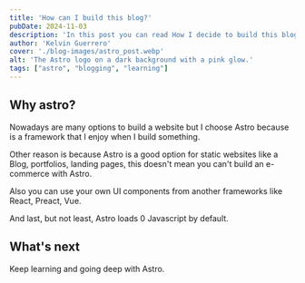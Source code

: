 ```yaml
---
title: 'How can I build this blog?'
pubDate: 2024-11-03
description: 'In this post you can read How I decide to build this blog'
author: 'Kelvin Guerrero'
cover: './blog-images/astro_post.webp'
alt: 'The Astro logo on a dark background with a pink glow.'
tags: ["astro", "blogging", "learning"]
---
```


## Why astro?
Nowadays are many options to build a website but I choose Astro because is a framework that I enjoy when I build something.

Other reason is because Astro is a good option for static websites like a Blog, portfolios, landing pages, this doesn't mean you can't build an e-commerce with Astro.

Also you can use your own UI components from another frameworks like React, Preact, Vue.

And last, but not least, Astro loads 0 Javascript by default.

## What's next
Keep learning and going deep with Astro.
